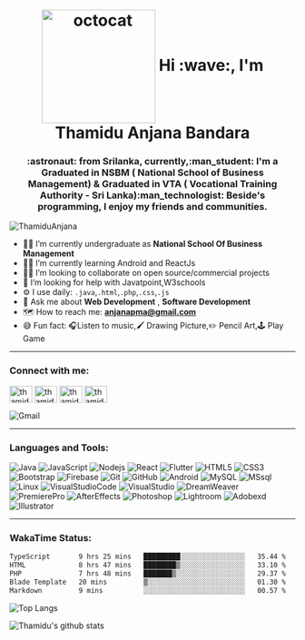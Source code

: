 
<p align="center"> 
 <h1 align="center"><img width="200px" src="https://user-images.githubusercontent.com/46102435/96034894-dd37f700-0e7f-11eb-9449-994d729ce7bf.jpeg" align="center" alt="octocat" /> Hi :wave:, I'm Thamidu Anjana Bandara</h1>
</p>
<h3 align="center">:astronaut: from Srilanka, currently,:man_student: I'm a Graduated in NSBM ( National School of Business Management) & Graduated in VTA (
Vocational Training Authority - Sri Lanka):man_technologist: Beside's
    programming, I enjoy my friends and communities.</h3>

<p align="left"> 
 <img src="https://komarev.com/ghpvc/?username=ThamiduAnjana&color=brightgreen" alt="ThamiduAnjana" />
</p>


- :man_student: I’m currently undergraduate as **National School Of Business Management**
- :man_teacher: I’m currently learning Android and ReactJs
- :dancing_men: I’m looking to collaborate on open source/commercial projects
- :thinking: I’m looking for help with Javatpoint,W3schools
- :gear: I use daily: `.java`,`.html`,`.php`,`.css`,`.js`
- :speech_balloon: Ask me about **Web Development** , **Software Development**
- :world_map: How to reach me: **anjanapma@gmail.com**
- :sweat_smile: Fun fact: :headphones:Listen to music,:paintbrush: Drawing Picture,:pencil2: Pencil Art,:joystick: Play Game
---
<p align="left">
<h3 align="left">Connect with me:</h3>
<a href="https://dev.to/thamiduanjana" target="blank"><img align="center"
        src="https://cdn.jsdelivr.net/npm/simple-icons@3.0.1/icons/dev-dot-to.svg" alt="thamiduanjana" height="30"
        width="40" /></a>
<a href="https://www.linkedin.com/in/thamidu-anjana-b6a748128/" target="blank"><img align="center"
        src="https://cdn.jsdelivr.net/npm/simple-icons@3.0.1/icons/linkedin.svg" alt="thamidu-anjana-b6a748128"
        height="30" width="40" /></a>
<a href="https://www.facebook.com/thamidu.anjana/" target="blank"><img align="center"
        src="https://cdn.jsdelivr.net/npm/simple-icons@3.0.1/icons/facebook.svg" alt="thamidu.anjana" height="30"
        width="40" /></a>
<a href="https://www.instagram.com/thamidua/" target="blank"><img align="center"
        src="https://cdn.jsdelivr.net/npm/simple-icons@3.0.1/icons/instagram.svg" alt="thamidua" height="30"
        width="40" /></a>
</p>
<img align="center" src="https://img.shields.io/badge/-anjanapma@gmail.com-c14438?style=flat-square&logo=Gmail&logoColor=white&link=mailto:anjanapma@gmail.com" alt="Gmail"/>

---
<h3 align="left">Languages and Tools:</h3>
<p align="left">
 
![Java](https://img.shields.io/badge/-Java-E74C3C?style=flat-square&logo=java)
![JavaScript](https://img.shields.io/badge/-JavaScript-F1C40F?style=flat-square&logo=javascript)
![Nodejs](https://img.shields.io/badge/-Nodejs-28B463?style=flat-square&logo=Node.js)
![React](https://img.shields.io/badge/-React-2E86C1?style=flat-square&logo=react)
![Flutter](https://img.shields.io/badge/-Flutter-02569B?style=flat-square&logo=flutter)
![HTML5](https://img.shields.io/badge/-HTML5-E34F26?style=flat-square&logo=html5&logoColor=white)
![CSS3](https://img.shields.io/badge/-CSS3-1572B6?style=flat-square&logo=css3)
![Bootstrap](https://img.shields.io/badge/-Bootstrap-563D7C?style=flat-square&logo=bootstrap)
![Firebase](https://img.shields.io/badge/Firebase-007ACC?style=flat-square&logo=firebase)
![Git](https://img.shields.io/badge/-Git-D35400?style=flat-square&logo=git)
![GitHub](https://img.shields.io/badge/-GitHub-CB4335?style=flat-square&logo=github)
![Android](https://img.shields.io/badge/-Android-28B463?style=flat-square&logo=Android)
![MySQL](https://img.shields.io/badge/-MySQL-black?style=flat-square&logo=Mysql)
![MSsql](https://img.shields.io/badge/-MSSQL-black?style=flat-square&logo=microsoftsqlserver)
![Linux](https://img.shields.io/badge/-Linux-F1C40F?style=flat-square&logo=Linux)
![VisualStudioCode](https://img.shields.io/badge/-VisualStudioCode-3498DB?style=flat-square&logo=visualstudiocode)
![VisualStudio](https://img.shields.io/badge/-VisualStudio-8E44AD?style=flat-square&logo=visualstudio)
![DreamWeaver](https://img.shields.io/badge/-AdobeDreamWeaver-8E44AD?style=flat-square&logo=adobedreamweaver)
![PremierePro](https://img.shields.io/badge/-AdobePremierePro-3498DB?style=flat-square&logo=adobepremierepro)
![AfterEffects](https://img.shields.io/badge/-AdobeAfterEffects-8E44AD?style=flat-square&logo=adobeaftereffects)
![Photoshop](https://img.shields.io/badge/-AdobePhotoshop-3498DB?style=flat-square&logo=adobephotoshop)
![Lightroom](https://img.shields.io/badge/-AdobeLightroom-3498DB?style=flat-square&logo=adobelightroom)
![Adobexd](https://img.shields.io/badge/-Adobexd-8E44AD?style=flat-square&logo=adobexd)
![Illustrator](https://img.shields.io/badge/-AdobeIllustrator-D4AC0D?style=flat-square&logo=adobeillustrator)
 
</p>

---

<h3 align="left">WakaTime Status:</h3>

<!--START_SECTION:waka-->

```txt
TypeScript       9 hrs 25 mins   █████████░░░░░░░░░░░░░░░░   35.44 %
HTML             8 hrs 47 mins   ████████▒░░░░░░░░░░░░░░░░   33.10 %
PHP              7 hrs 48 mins   ███████▒░░░░░░░░░░░░░░░░░   29.37 %
Blade Template   20 mins         ▒░░░░░░░░░░░░░░░░░░░░░░░░   01.30 %
Markdown         9 mins          ░░░░░░░░░░░░░░░░░░░░░░░░░   00.57 %
```

<!--END_SECTION:waka-->

 ![Top Langs](https://github-readme-stats.vercel.app/api/top-langs/?username=ThamiduAnjana&layout=compact&langs_count=8&theme=dark)
 
 ![Thamidu's github stats](https://github-readme-stats.vercel.app/api?username=ThamiduAnjana&show_icons=true&layout=compact&langs_count=8&theme=radical)
 
